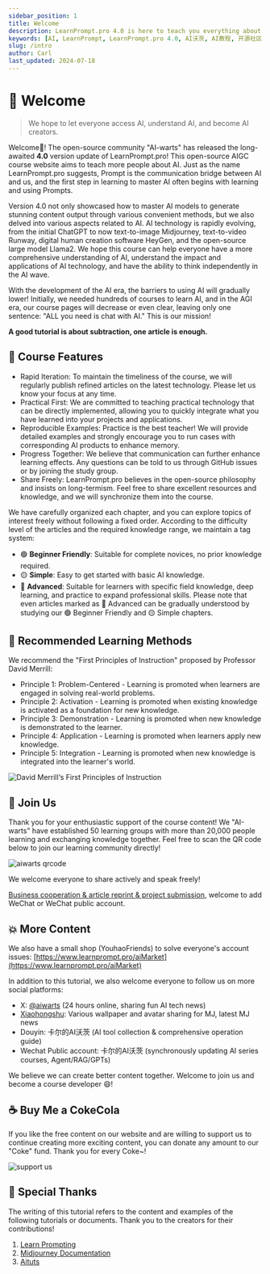 ```yaml
---
sidebar_position: 1
title: Welcome
description: LearnPrompt.pro 4.0 is here to teach you everything about AI, from prompts to advanced AI applications, in a simple and engaging way.
keywords: [AI, LearnPrompt, LearnPrompt.pro 4.0, AI沃茨, AI教程, 开源社区, ChatGPT, Midjourney, AI课程]
slug: /intro
author: Carl
last_updated: 2024-07-18
---
```

# 👋 Welcome

> We hope to let everyone access AI, understand AI, and become AI creators.
>

Welcome👏! The open-source community "AI-warts" has released the long-awaited **4.0** version update of LearnPrompt.pro! This open-source AIGC course website aims to teach more people about AI. Just as the name LearnPrompt.pro suggests, Prompt is the communication bridge between AI and us, and the first step in learning to master AI often begins with learning and using Prompts.

Version 4.0 not only showcased how to master AI models to generate stunning content output through various convenient methods, but we also delved into various aspects related to AI. AI technology is rapidly evolving, from the initial ChatGPT to now text-to-image Midjourney, text-to-video Runway, digital human creation software HeyGen, and the open-source large model Llama2. We hope this course can help everyone have a more comprehensive understanding of AI, understand the impact and applications of AI technology, and have the ability to think independently in the AI wave.

With the development of the AI era, the barriers to using AI will gradually lower! Initially, we needed hundreds of courses to learn AI, and in the AGI era, our course pages will decrease or even clear, leaving only one sentence: "ALL you need is chat with AI." This is our mission!

**A good tutorial is about subtraction, one article is enough.**

## 🚀 Course Features

- Rapid Iteration: To maintain the timeliness of the course, we will regularly publish refined articles on the latest technology. Please let us know your focus at any time.
- Practical First: We are committed to teaching practical technology that can be directly implemented, allowing you to quickly integrate what you have learned into your projects and applications.
- Reproducible Examples: Practice is the best teacher! We will provide detailed examples and strongly encourage you to run cases with corresponding AI products to enhance memory.
- Progress Together: We believe that communication can further enhance learning effects. Any questions can be told to us through GitHub issues or by joining the study group.
- Share Freely: LearnPrompt.pro believes in the open-source philosophy and insists on long-termism. Feel free to share excellent resources and knowledge, and we will synchronize them into the course.

We have carefully organized each chapter, and you can explore topics of interest freely without following a fixed order. According to the difficulty level of the articles and the required knowledge range, we maintain a tag system:

- 🟢 **Beginner Friendly**: Suitable for complete novices, no prior knowledge required.
- 🟡 **Simple**: Easy to get started with basic AI knowledge.
- 🔴 **Advanced**: Suitable for learners with specific field knowledge, deep learning, and practice to expand professional skills. Please note that even articles marked as 🔴 Advanced can be gradually understood by studying our 🟢 Beginner Friendly and 🟡 Simple chapters.

## 📖 Recommended Learning Methods

We recommend the "First Principles of Instruction" proposed by Professor David Merrill:

- Principle 1: Problem-Centered - Learning is promoted when learners are engaged in solving real-world problems.
- Principle 2: Activation - Learning is promoted when existing knowledge is activated as a foundation for new knowledge.
- Principle 3: Demonstration - Learning is promoted when new knowledge is demonstrated to the learner.
- Principle 4: Application - Learning is promoted when learners apply new knowledge.
- Principle 5: Integration - Learning is promoted when new knowledge is integrated into the learner's world.

![David Merrill‘s First Principles of Instruction](https://cdn.jsdelivr.net/gh/donttal/imgbed/img/7f753203b83ae02138d00baf814d8070.png)

## 💪 Join Us

Thank you for your enthusiastic support of the course content! We "AI-warts" have established 50 learning groups with more than 20,000 people learning and exchanging knowledge together. Feel free to scan the QR code below to join our learning community directly!

![aiwarts qrcode](https://cdn.jsdelivr.net/gh/donttal/imgbed/img/920c95b3b364dbd4aa766a5a47974ba4.jpg)

We welcome everyone to share actively and speak freely!

[Business cooperation & article reprint & project submission](https://mp.weixin.qq.com/s/QoYkpuCeRFfcWG_l04Y_QA), welcome to add WeChat or WeChat public account.

## 💥 More Content

We also have a small shop (YouhaoFriends) to solve everyone's account issues: [https://www.learnprompt.pro/aiMarket](https://www.learnprompt.pro/aiMarket)

In addition to this tutorial, we also welcome everyone to follow us on more social platforms:

- X: [@aiwarts](https://twitter.com/aiwarts?s=21&t=X4Wyu-b0lnJmwwLh9WXr7Q) (24 hours online, sharing fun AI tech news)
- [Xiaohongshu](https://www.xiaohongshu.com/user/profile/5b003bce11be10430bf33433?m_source=pinpai): Various wallpaper and avatar sharing for MJ, latest MJ news
- Douyin: 卡尔的AI沃茨 (AI tool collection & comprehensive operation guide)
- Wechat Public account: 卡尔的AI沃茨 (synchronously updating AI series courses, Agent/RAG/GPTs)

We believe we can create better content together. Welcome to join us and become a course developer 😄!

## ☕️ Buy Me a CokeCola

If you like the free content on our website and are willing to support us to continue creating more exciting content, you can donate any amount to our "Coke" fund. Thank you for every Coke~!

![support us](https://cdn.jsdelivr.net/gh/donttal/imgbed/img/b6e3329b8e6918f9cbc253bdcb52ce83.jpg)

## 🙆 Special Thanks

The writing of this tutorial refers to the content and examples of the following tutorials or documents. Thank you to the creators for their contributions!

1. [Learn Prompting](https://learnprompting.org/zh-Hans/)
2. [Midjourney Documentation](https://docs.midjourney.com/)
3. [Aituts](https://aituts.com/)